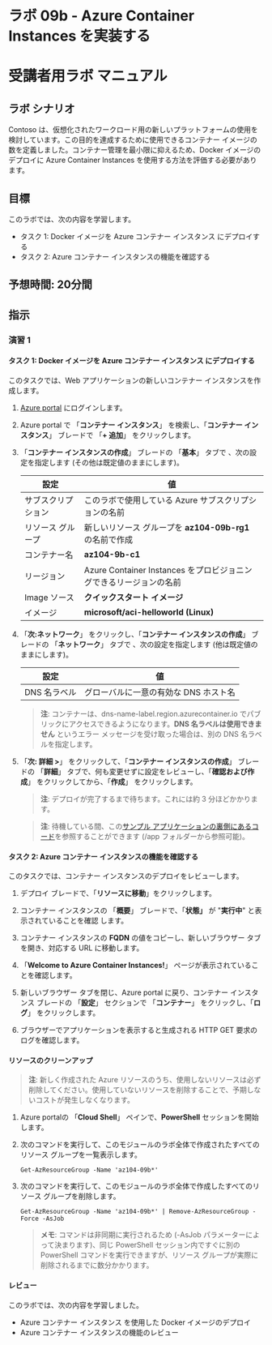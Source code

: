 ﻿---
lab:
    title: '09b - Azure Container Instances を実装する'
    module: 'モジュール 09 - サーバーレス コンピューティング'
---

# ラボ 09b - Azure Container Instances を実装する
# 受講者用ラボ マニュアル

## ラボ シナリオ

Contoso は、仮想化されたワークロード用の新しいプラットフォームの使用を検討しています。この目的を達成するために使用できるコンテナー イメージの数を定義しました。コンテナー管理を最小限に抑えるため、Docker イメージのデプロイに Azure Container Instances を使用する方法を評価する必要があります。

## 目標

このラボでは、次の内容を学習します。

+ タスク 1: Docker イメージを Azure コンテナー インスタンス にデプロイする
+ タスク 2: Azure コンテナー インスタンスの機能を確認する

## 予想時間: 20分間

## 指示

### 演習 1

#### タスク 1: Docker イメージを Azure コンテナー インスタンス にデプロイする

このタスクでは、Web アプリケーションの新しいコンテナー インスタンスを作成します。 

1. [Azure portal](https://portal.azure.com) にログインします。

1. Azure portal で 「**コンテナー インスタンス**」 を検索し、「**コンテナー インスタンス**」 ブレードで 「**+ 追加**」 をクリックします。 

1. 「**コンテナー インスタンスの作成**」 ブレードの 「**基本**」 タブで 、次の設定を指定します (その他は既定値のままにします)。

    | 設定 | 値 |
    | ---- | ---- |
    | サブスクリプション | このラボで使用している Azure サブスクリプションの名前 |
    | リソース グループ | 新しいリソース グループを **az104-09b-rg1** の名前で作成 |
    | コンテナー名 | **az104-9b-c1** |
    | リージョン | Azure Container Instances をプロビジョニングできるリージョンの名前 |
    | Image ソース | **クイックスタート イメージ** |
    | イメージ | **microsoft/aci-helloworld (Linux)** |

1. 「**次:ネットワーク**」 をクリックし、「**コンテナー インスタンスの作成**」 ブレードの 「**ネットワーク**」 タブで 、次の設定を指定します (他は既定値のままにします)。

    | 設定 | 値 |
    | --- | --- |
    | DNS 名ラベル | グローバルに一意の有効な DNS ホスト名 |
	
    >**注**: コンテナーは、dns-name-label.region.azurecontainer.io でパブリックにアクセスできるようになります。**DNS 名ラベルは使用できません** というエラー メッセージを受け取った場合は、別の DNS 名ラベルを指定します。

1. 「**次: 詳細 >**」 をクリックして、「**コンテナー インスタンスの作成**」 ブレードの 「**詳細**」 タブで、何も変更せずに設定をレビューし、「**確認および作成**」 をクリックしてから、「**作成**」 をクリックします。 

    >**注**: デプロイが完了するまで待ちます。これには約 3 分ほどかかります。

    >**注**: 待機している間、この[サンプル アプリケーションの裏側にあるコード](https://github.com/Azure-Samples/aci-helloworld)を参照することができます (/app フォルダーから参照可能)。 

#### タスク 2: Azure コンテナー インスタンスの機能を確認する

このタスクでは、コンテナー インスタンスのデプロイをレビューします。

1. デプロイ ブレードで、「**リソースに移動**」をクリックします。

1. コンテナー インスタンスの 「**概要**」 ブレードで、「**状態」** が "**実行中**" と表示されていることを確認 します。 

1. コンテナー インスタンスの **FQDN** の値をコピーし、新しいブラウザー タブを開き、対応する URL に移動します。

1. 「**Welcome to Azure Container Instances!**」 ページが表示されていることを確認します。

1. 新しいブラウザー タブを閉じ、Azure portal に戻り、コンテナー インスタンス ブレードの 「**設定**」 セクションで 「**コンテナー**」 をクリックし、「**ログ**」 をクリックします。 

1. ブラウザーでアプリケーションを表示すると生成される HTTP GET 要求のログを確認します。

#### リソースのクリーンアップ

   >**注**: 新しく作成された Azure リソースのうち、使用しないリソースは必ず削除してください。使用していないリソースを削除することで、予期しないコストが発生しなくなります。

1. Azure portalの 「**Cloud Shell**」 ペインで、**PowerShell** セッションを開始します。

1. 次のコマンドを実行して、このモジュールのラボ全体で作成されたすべてのリソース グループを一覧表示します。

   ```pwsh
   Get-AzResourceGroup -Name 'az104-09b*'
   ```

1. 次のコマンドを実行して、このモジュールのラボ全体で作成したすべてのリソース グループを削除します。

   ```pwsh
   Get-AzResourceGroup -Name 'az104-09b*' | Remove-AzResourceGroup -Force -AsJob
   ```

    >**メモ**: コマンドは非同期に実行されるため (-AsJob パラメーターによって決まります)、同じ PowerShell セッション内ですぐに別の PowerShell コマンドを実行できますが、リソース グループが実際に削除されるまでに数分かかります。

#### レビュー

このラボでは、次の内容を学習しました。

- Azure コンテナー インスタンス を使用した Docker イメージのデプロイ
- Azure コンテナー インスタンスの機能のレビュー
